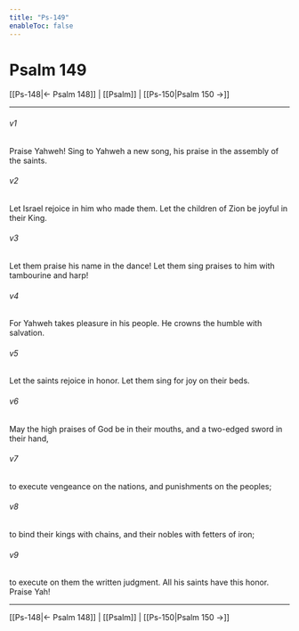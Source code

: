 ```yaml
---
title: "Ps-149"
enableToc: false
---
```

# Psalm 149

[[Ps-148|← Psalm 148]] | [[Psalm]] | [[Ps-150|Psalm 150 →]]
***



###### v1 
Praise Yahweh! Sing to Yahweh a new song, his praise in the assembly of the saints. 

###### v2 
Let Israel rejoice in him who made them. Let the children of Zion be joyful in their King. 

###### v3 
Let them praise his name in the dance! Let them sing praises to him with tambourine and harp! 

###### v4 
For Yahweh takes pleasure in his people. He crowns the humble with salvation. 

###### v5 
Let the saints rejoice in honor. Let them sing for joy on their beds. 

###### v6 
May the high praises of God be in their mouths, and a two-edged sword in their hand, 

###### v7 
to execute vengeance on the nations, and punishments on the peoples; 

###### v8 
to bind their kings with chains, and their nobles with fetters of iron; 

###### v9 
to execute on them the written judgment. All his saints have this honor. Praise Yah!

***
[[Ps-148|← Psalm 148]] | [[Psalm]] | [[Ps-150|Psalm 150 →]]
